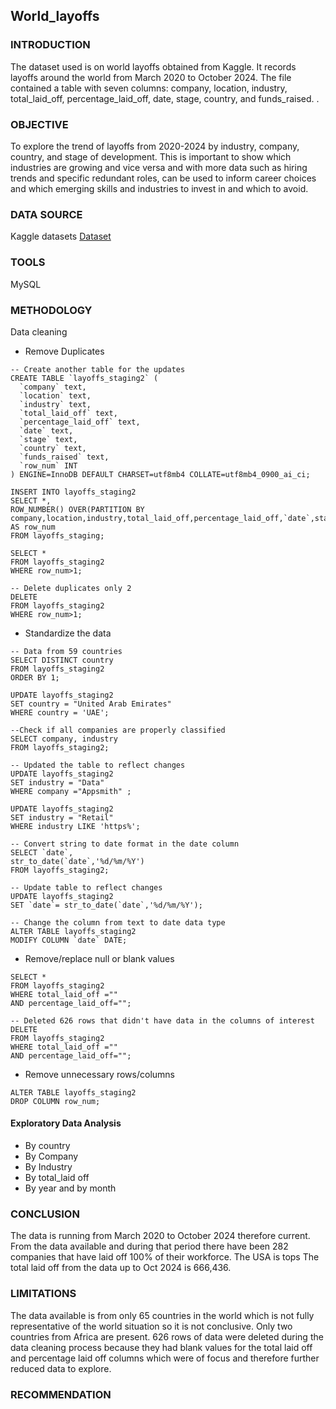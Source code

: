 ## World_layoffs
### INTRODUCTION

The dataset used is on world layoffs obtained from Kaggle. It records layoffs around the world from March 2020 to October 2024. The file contained a table with seven columns: company, location, industry, total_laid_off, percentage_laid_off, date, stage, country, and funds_raised.
.

### OBJECTIVE

To explore the trend of layoffs from 2020-2024 by industry, company, country, and stage of development.
This is important to show which industries are growing and vice versa and with more data such as hiring trends and specific redundant roles, can be used to inform career choices and which emerging skills and industries to invest in and which to avoid.

### DATA SOURCE

Kaggle datasets  [Dataset](https://www.kaggle.com/datasets/swaptr/layoffs-2022)

### TOOLS

MySQL

### METHODOLOGY

Data cleaning

- Remove Duplicates
```
-- Create another table for the updates
CREATE TABLE `layoffs_staging2` (
  `company` text,
  `location` text,
  `industry` text,
  `total_laid_off` text,
  `percentage_laid_off` text,
  `date` text,
  `stage` text,
  `country` text,
  `funds_raised` text,
  `row_num` INT
) ENGINE=InnoDB DEFAULT CHARSET=utf8mb4 COLLATE=utf8mb4_0900_ai_ci;
```
```
INSERT INTO layoffs_staging2
SELECT *,
ROW_NUMBER() OVER(PARTITION BY company,location,industry,total_laid_off,percentage_laid_off,`date`,stage,country,funds_raised) AS row_num
FROM layoffs_staging;

SELECT * 
FROM layoffs_staging2
WHERE row_num>1;

-- Delete duplicates only 2
DELETE 
FROM layoffs_staging2
WHERE row_num>1;
```
- Standardize the data
```
-- Data from 59 countries
SELECT DISTINCT country
FROM layoffs_staging2
ORDER BY 1;

UPDATE layoffs_staging2
SET country = "United Arab Emirates"
WHERE country = 'UAE';

--Check if all companies are properly classified
SELECT company, industry
FROM layoffs_staging2;

-- Updated the table to reflect changes
UPDATE layoffs_staging2
SET industry = "Data"
WHERE company ="Appsmith" ;

UPDATE layoffs_staging2
SET industry = "Retail"
WHERE industry LIKE 'https%';

-- Convert string to date format in the date column
SELECT `date`,
str_to_date(`date`,'%d/%m/%Y')
FROM layoffs_staging2;

-- Update table to reflect changes
UPDATE layoffs_staging2
SET `date`= str_to_date(`date`,'%d/%m/%Y');

-- Change the column from text to date data type
ALTER TABLE layoffs_staging2
MODIFY COLUMN `date` DATE;

```
- Remove/replace null or blank values
```--626 blank rows
SELECT * 
FROM layoffs_staging2
WHERE total_laid_off =""
AND percentage_laid_off="";

-- Deleted 626 rows that didn't have data in the columns of interest
DELETE
FROM layoffs_staging2
WHERE total_laid_off =""
AND percentage_laid_off="";
````
- Remove unnecessary rows/columns
```
ALTER TABLE layoffs_staging2
DROP COLUMN row_num;
```
#### Exploratory Data Analysis
- By country
- By Company
- By Industry
- By total_laid off
- By year and by month

### CONCLUSION

The data is running from March 2020 to October 2024 therefore current.
From the data available and during that period there have been 282 companies that have laid off 100% of their workforce.
The USA is tops
The total laid off from the data up to Oct 2024 is 666,436.

### LIMITATIONS
The data available is from only 65 countries in the world which is not fully representative of the world situation so it is not conclusive. Only two countries from Africa are present.
626 rows of data were deleted during the data cleaning process because they had blank values for the total laid off and percentage laid off columns which were of focus and therefore further reduced data to explore.

### RECOMMENDATION
